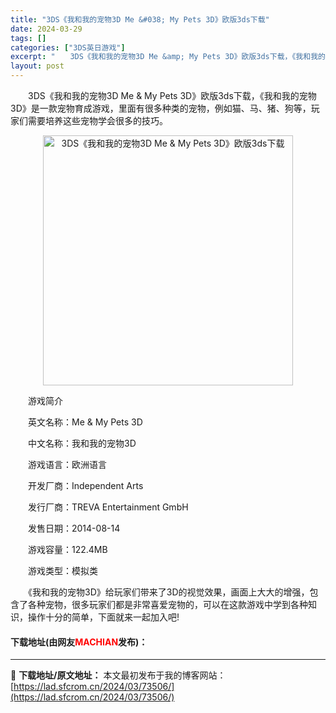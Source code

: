 ```yaml
---
title: "3DS《我和我的宠物3D Me &#038; My Pets 3D》欧版3ds下载"
date: 2024-03-29
tags: []
categories: ["3DS英日游戏"]
excerpt: "　　3DS《我和我的宠物3D Me &amp; My Pets 3D》欧版3ds下载，《我和我的宠物3D》是一款宠物育成游戏，里面有很多种类的宠物，例如猫、马、猪、狗等，玩家们需要培养这些宠物学会很多的技巧。 　　游戏简介 　　英文名称：Me &amp; My Pets 3D 　　中文名称：我和我的&hellip;"
layout: post
---
```


 <p>　　3DS《我和我的宠物3D Me &amp; My Pets 3D》欧版3ds下载，《我和我的宠物3D》是一款宠物育成游戏，里面有很多种类的宠物，例如猫、马、猪、狗等，玩家们需要培养这些宠物学会很多的技巧。</p> <p align="center"><img align="" border="0" src="https://lad.sfcrom.cn/wp-content/uploads/2024/03/20240329_66062c05cd407.jpg" width="400" alt="3DS《我和我的宠物3D Me &amp; My Pets 3D》欧版3ds下载" /></p> <p>　　游戏简介</p> <p>　　英文名称：Me &amp; My Pets 3D</p> <p>　　中文名称：我和我的宠物3D</p> <p>　　游戏语言：欧洲语言</p> <p>　　开发厂商：Independent Arts</p> <p>　　发行厂商：TREVA Entertainment GmbH</p> <p>　　发售日期：2014-08-14</p> <p>　　游戏容量：122.4MB</p> <p>　　游戏类型：模拟类</p> <p>　　《我和我的宠物3D》给玩家们带来了3D的视觉效果，画面上大大的增强，包含了各种宠物，很多玩家们都是非常喜爱宠物的，可以在这款游戏中学到各种知识，操作十分的简单，下面就来一起加入吧!</p> <p><h4>下载地址(由网友<font color="red">MACHIAN</font>发布)：</h4></p> 

---
📖 **下载地址/原文地址：** 本文最初发布于我的博客网站：[https://lad.sfcrom.cn/2024/03/73506/](https://lad.sfcrom.cn/2024/03/73506/)
